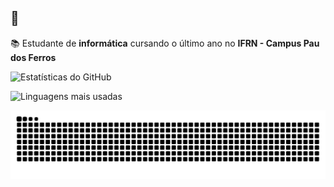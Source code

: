 ## 👋 

📚 Estudante de **informática** cursando o último ano no **IFRN - Campus Pau dos Ferros**

![Estatísticas do GitHub](https://github-readme-stats.vercel.app/api?username=ruanhs91&show_icons=true&theme=onedark)

![Linguagens mais usadas](https://github-readme-stats.vercel.app/api/top-langs/?username=ruanhs91&layout=compact&theme=onedark)

![Snake animation](https://github.com/ruanhs91/ruanhs91/blob/output/github-contribution-grid-snake.svg)

